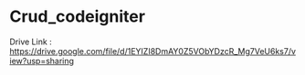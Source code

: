 # Crud_codeigniter

Drive Link : https://drive.google.com/file/d/1EYIZI8DmAY0Z5VObYDzcR_Mg7VeU6ks7/view?usp=sharing